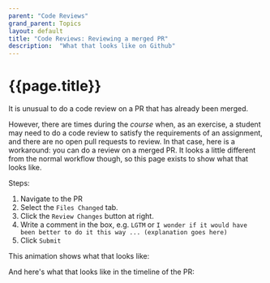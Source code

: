 ```yaml
---
parent: "Code Reviews"
grand_parent: Topics
layout: default
title: "Code Reviews: Reviewing a merged PR"
description:  "What that looks like on Github"
---
```


# {{page.title}}

It is unusual to do a code review on a PR that has already been merged.  

However, there are times during the *course* when, as an exercise, a student may need to do a code review to satisfy the requirements of an assignment,
and there are no open pull requests to review.  In that case, here is a workaround: you can do a review on a merged PR. It looks a little different from the
normal workflow though, so this page exists to show what that looks like.

Steps: 
1. Navigate to the PR
2. Select the `Files Changed` tab.
3. Click the `Review Changes` button at right.
4. Write a comment in the box, e.g. `LGTM` or `I wonder if it would have been better to do it this way ... (explanation goes here)`
5. Click `Submit`

This animation shows what that looks like:


And here's what that looks like in the timeline of the PR:

